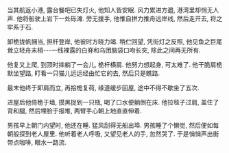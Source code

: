 当其航返小港,  露台餐吧已失灯火,  他知人皆安眠. 风力累进方遒,  港湾里却悄无人声. 他将船驶上岩下一处砾滩. 旁无援手, 他惟自拼力推舟远岸线, 然后走开去, 将之牢系于石.

卸桅拢帆捆当, 担杆登岸, 他彼时方晓力竭. 稍伫回望, 凭街灯之反照, 他见鱼之巨尾耸立轻舟末梢---一线裸露的白脊和乌团脑袋口吻长突, 除此之间再无所有.

他复又上爬, 到顶时摔躺了一会儿, 桅杆横肩. 他努力想起身, 可太难了. 他干脆肩桅默坐望路, 盯看一只猫儿远远经由忙它的去, 然后只是瞧路.

最末他终于卸肩而立, 再拾桅复荷, 缘道缓步回屋, 途中不得不歇坐了五次.

进屋后他倚桅于墙, 摸黑捉到一只瓶, 喝了口水便躺倒在床. 他拉毯子过肩, 盖住了背和腿, 然后埋脸于报堆, 两臂手心朝上地直直伸着.

男孩早上朝门内望时, 他还在睡. 猛风刮得无船出埠. 男孩睡了个懒觉, 然后便如每朝般探到老人屋里. 他听着老人呼吸, 又望见老人的手, 忽然哭了. 于是悄悄声出街带点咖啡, 眼水一路流.
